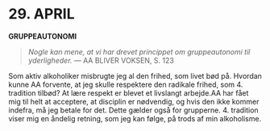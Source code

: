 # 29. APRIL

**GRUPPEAUTONOMI**

> *Nogle kan mene, at vi har drevet princippet om gruppeautonomi til yderligheder.*
> — AA BLIVER VOKSEN, S. 123

Som aktiv alkoholiker misbrugte jeg al den frihed, som livet bød på. Hvordan kunne AA forvente, at jeg skulle respektere den radikale frihed, som 4. tradition tilbød? At lære respekt er blevet et livslangt arbejde.AA har fået mig til helt at acceptere, at disciplin er nødvendig, og hvis den ikke kommer indefra, må jeg betale for det. Dette gælder også for grupperne. 4. tradition viser mig en åndelig retning, som jeg kan følge, på trods af min alkoholisme.
